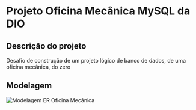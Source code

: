 # Projeto Oficina Mecânica MySQL da DIO
## Descrição do projeto
Desafio de construção de um projeto lógico de banco de dados, de uma oficina mecânica, do zero

## Modelagem
![Modelagem ER Oficina Mecânica](./oficina_mecanica_1.png)
